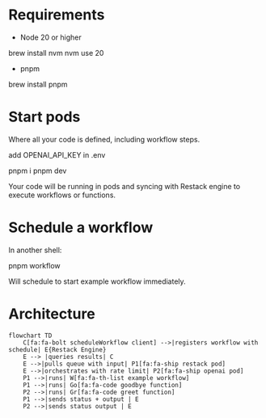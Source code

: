 # Requirements

- Node 20 or higher

brew install nvm
nvm use 20

- pnpm

brew install pnpm

# Start pods

Where all your code is defined, including workflow steps.

add OPENAI_API_KEY in .env

pnpm i
pnpm dev

Your code will be running in pods and syncing with Restack engine to execute workflows or functions.

# Schedule a workflow

In another shell:

pnpm workflow

Will schedule to start example workflow immediately.

# Architecture

```mermaid
flowchart TD
    C[fa:fa-bolt scheduleWorkflow client] -->|registers workflow with schedule| E{Restack Engine}
    E --> |queries results| C
    E -->|pulls queue with input| P1[fa:fa-ship restack pod]
    E -->|orchestrates with rate limit| P2[fa:fa-ship openai pod]
    P1 -->|runs| W[fa:fa-th-list example workflow]
    P1 -->|runs| Go[fa:fa-code goodbye function]
    P2 -->|runs| Gr[fa:fa-code greet function]
    P1 -->|sends status + output | E
    P2 -->|sends status output | E
```
